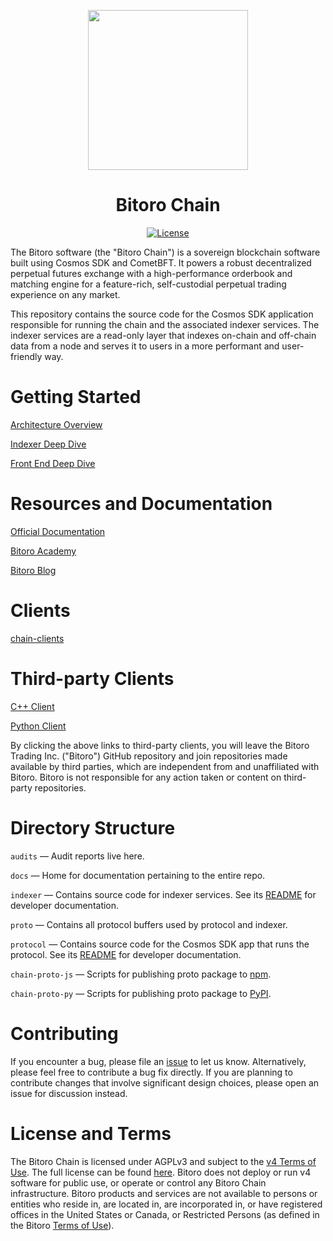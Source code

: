 <p align="center"><img src="https://bitoro.foundation/bitoro-token.svg?" width="256" /></p>

<h1 align="center">Bitoro Chain</h1>

<div align="center">
  <a href='https://github.com/Bitoro-Network/chain/blob/main/LICENSE'>
    <img src='https://img.shields.io/badge/License-AGPL_v3-blue.svg' alt='License' />
  </a>
</div>

The Bitoro software (the "Bitoro Chain") is a sovereign blockchain software built using Cosmos SDK and CometBFT. It powers a robust decentralized perpetual futures exchange with a high-performance orderbook and matching engine for a feature-rich, self-custodial perpetual trading experience on any market.

This repository contains the source code for the Cosmos SDK application responsible for running the chain and the associated indexer services. The indexer services are a read-only layer that indexes on-chain and off-chain data from a node and serves it to users in a more performant and user-friendly way.

# Getting Started

[Architecture Overview](https://bitoro.foundation/blog/chain-technical-architecture-overview)

[Indexer Deep Dive](https://bitoro.foundation/blog/chain-deep-dive-indexer)

[Front End Deep Dive](https://bitoro.foundation/blog/chain-deep-dive-front-end)

# Resources and Documentation

[Official Documentation](https://docs.bitoro.foundation/)

[Bitoro Academy](https://bitoro.foundation/crypto-learning#)

[Bitoro Blog](https://bitoro.foundation/blog#)

# Clients

[chain-clients](https://github.com/bitoro-network/chain-clients)

# Third-party Clients

[C++ Client](https://github.com/asnefedovv/bitoro-client-cpp)

[Python Client](https://github.com/kaloureyes3/chain-clients/tree/main/chain-client-py)

By clicking the above links to third-party clients, you will leave the Bitoro Trading Inc. ("Bitoro") GitHub repository and join repositories made available by third parties, which are independent from and unaffiliated with Bitoro. Bitoro is not responsible for any action taken or content on third-party repositories.

# Directory Structure

`audits` — Audit reports live here.

`docs` — Home for documentation pertaining to the entire repo.

`indexer` — Contains source code for indexer services. See its [README](https://github.com/Bitoro-Network/chain/blob/main/indexer/README.md) for developer documentation.

`proto` — Contains all protocol buffers used by protocol and indexer.

`protocol` — Contains source code for the Cosmos SDK app that runs the protocol. See its [README](https://github.com/Bitoro-Network/chain/blob/main/protocol/README.md) for developer documentation.

`chain-proto-js` — Scripts for publishing proto package to [npm](https://www.npmjs.com/package/@bitoroprotocol/chain-proto).

`chain-proto-py` — Scripts for publishing proto package to [PyPI](https://pypi.org/project/chain-proto/).

# Contributing

If you encounter a bug, please file an [issue](https://github.com/Bitoro-Network/chain/issues) to let us know. Alternatively, please feel free to contribute a bug fix directly. If you are planning to contribute changes that involve significant design choices, please open an issue for discussion instead.

# License and Terms

The Bitoro Chain is licensed under AGPLv3 and subject to the [v4 Terms of Use](https://bitoro.foundation/chain-terms). The full license can be found [here](https://github.com/Bitoro-Network/chain/blob/main/LICENSE). Bitoro does not deploy or run v4 software for public use, or operate or control any Bitoro Chain infrastructure. Bitoro products and services are not available to persons or entities who reside in, are located in, are incorporated in, or have registered offices in the United States or Canada, or Restricted Persons (as defined in the Bitoro [Terms of Use](https://bitoro.foundation/terms)).
